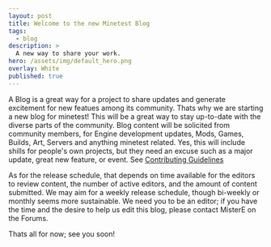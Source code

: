 ```yaml
---
layout: post
title: Welcome to the new Minetest Blog
tags:
  - blog
description: >
  A new way to share your work.
hero: /assets/img/default_hero.png
overlay: White
published: true
---
```




A Blog is a great way for a project to share updates and generate excitement for new featues among its community. Thats why we are starting a new blog for minetest! This will be a great way to stay up-to-date with the diverse parts of the community. Blog content will be solicited from community members, for Engine development updates, Mods, Games, Builds, Art, Servers and anything minetest related. Yes, this will include shills for people's own projects, but they need an excuse such as a major update, great new feature, or event. See [Contributing Guidelines](https://minetestblog.github.io/about/)

As for the release schedule, that depends on time available for the editors to review content, the number of active editors, and the amount of content submitted. We may aim for a weekly release schedule, though bi-weekly or monthly seems more sustainable. We need you to be an editor; if you have the time and the desire to help us edit this blog, please contact MisterE on the Forums. 

Thats all for now; see you soon!
